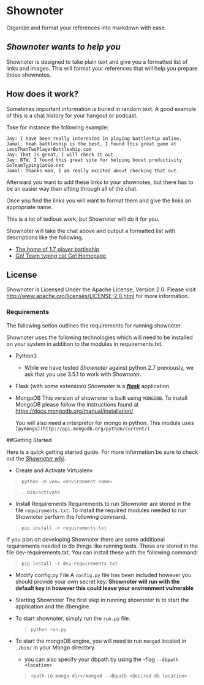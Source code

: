 # Shownoter
Organize and format your references into markdown with ease.

## *Shownoter wants to help you*

Shownoter is designed to take plain text and give you a formatted list of links and images. This will format your references that will help you prepare those shownotes.

## How does it work?

Sometimes important information is buried in random text.  A good example of this is a chat history for your hangout or podcast.

Take for instance the following example:

```
Jay: I have been really interested in playing battleship online.
Jamal: Yeah battleship is the best, I found this great game at LessThanTwoPlayerBattleship.com
Jay: That is great, I will check it out
Jay: BTW, I found this great site for helping boost productivity GoTeamTypingCatGo.net
Jamal: Thanks man, I am really excited about checking that out.

```

Afterward you want to add these links to your shownotes, but there has to be an easier way than sifting through all of the chat.

Once you find the links you will want to format them and give the links an appropriate name.

This is a lot of tedious work, but Shownoter will do it for you.

Shownoter will take the chat above and output a formatted list with descriptions like the following.

* [The home of 1.7 player battleship](LessThanTwoPlayerBattleship.com)
* [Go! Team typing cat Go! Homepage](GoTeamTypingCatGo.net)

## License
Shownoter is Licensed Under the Apache License, Version 2.0.
Please visit http://www.apache.org/licenses/LICENSE-2.0.html for more information.

### Requirements

The following setion outlines the requirements for running shownoter.

Shownoter uses the following technologies which will need to be installed on your system in addition to the modules in requirements.txt.

* Python3
    - While we have tested *Shownoter* against python 2.7 previously, we ask that you use 3.5.1 to work with *Shownoter*.

* Flask (with some extension)
    *Shownoter* is a [***flask***](http://flask.pocoo.org) application.

* MongoDB
    This version of shownoter is built using `MONGODB`.
    To install MongoDB please follow the instructions found at https://docs.mongodb.org/manual/installation/

    You will also need a interpretor for mongo in python. This module uses `[pymongo](http://api.mongodb.org/python/current/)`


##Getting Started

Here is a quick getting started guide. For more information be sure to check out the [*Shownoter* wiki](https://github.com/kjaymiller/shownoter/wiki). 

* Create and Activate Virtualenv 
> `python -m venv <environment name>`

> `. bin/activate`

* Install Requirements
Requirements to run Shownoter are stored in the file `requirements.txt`.  To install the required modules needed to run Shownoter perform the following command.

> ```pip install -r requirements.txt```

If you plan on developing Shownoter there are some additional requirements needed to do things like running tests.  These are stored in the file dev-requirements.txt.  You can install these with the following command:

> ```pip install -r dev-requirements.txt```

* Modify config.py File
A `config.py` file has been included however you should provide your own secret key. 
**Shownoter will run with the default key in however this could leave your environment vulnerable**

* Starting Shownoter
The first step in running shownoter is to start the application and the dbengine. 

- To start shownoter, simply run the `run.py` file.
  >  `python run.py`

- To start the mongoDB engine, you will need to run `mongod` located in `./bin/` in your Mongo directory.
    - you can also specify your dbpath by using the -flag `--dbpath <location>`
    > `<path-to-mongo-dir>/mongod --dbpath <desired db location>`
